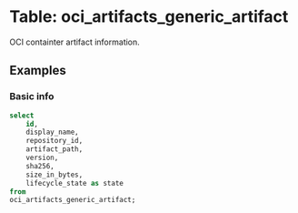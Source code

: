 # Table: oci_artifacts_generic_artifact

OCI containter artifact information.

## Examples

### Basic info

```sql
select
    id,
    display_name,
    repository_id,
    artifact_path,
    version,
    sha256,
    size_in_bytes,
    lifecycle_state as state
from
oci_artifacts_generic_artifact;
```